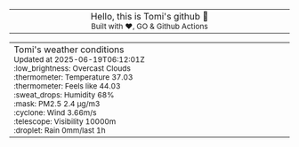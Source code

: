 
<div align="center">
<table>
<tbody>
<td align="center">
<img width="2000" height="0"><br>
Hello, this is Tomi's github 👋<br>
<sup>Built with ❤️, GO & Github Actions</sup><br>
<img width="2000" height="0">
</td>
</tbody>
</table>
</div>
<table>
<tbody>
<td align="left">
<img width="2000" height="0"><br>
Tomi's weather conditions<br>
<sup>Updated at 2025-06-19T06:12:01Z</sup><br>
<sup>:low_brightness: Overcast Clouds</sup><br>
<sup>:thermometer: Temperature 37.03 </sup><br>
<sup>:thermometer: Feels like 44.03</sup><br>
<sup>:sweat_drops: Humidity 68%</sup><br>
<sup>:mask: PM2.5 2.4 μg/m3</sup><br>
<sup>:cyclone: Wind 3.66m/s </sup><br>
<sup>:telescope: Visibility 10000m </sup><br>
<sup>:droplet: Rain 0mm/last 1h </sup><br>
<img width="2000" height="0">
</td>
<td align="left">
<img width="2000" height="0"><br>
<br>
<img width="2000" height="0">
</td>
</tbody>
</table>
</div>
    